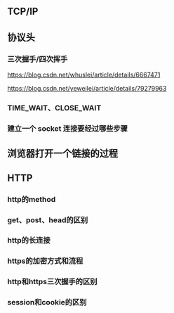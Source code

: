 ## TCP/IP

## 协议头

### 三次握手/四次挥手
https://blog.csdn.net/whuslei/article/details/6667471

https://blog.csdn.net/yeweilei/article/details/79279963

### TIME_WAIT、CLOSE_WAIT

### 建立一个 socket 连接要经过哪些步骤

## 浏览器打开一个链接的过程

## HTTP

### http的method

### get、post、head的区别

### http的长连接

### https的加密方式和流程

### http和https三次握手的区别

### session和cookie的区别
